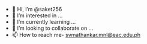 - 👋 Hi, I’m @saket256
- 👀 I’m interested in ...
- 🌱 I’m currently learning ...
- 💞️ I’m looking to collaborate on ...
- 📫 How to reach me- svmathankar.mnl@eac.edu.ph

<!---
saket256/saket256 is a ✨ special ✨ repository because its `README.md` (this file) appears on your GitHub profile.
You can click the Preview link to take a look at your changes.
--->
